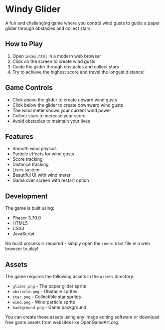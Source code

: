 # Windy Glider

A fun and challenging game where you control wind gusts to guide a paper glider through obstacles and collect stars.

## How to Play

1. Open `index.html` in a modern web browser
2. Click on the screen to create wind gusts
3. Guide the glider through obstacles and collect stars
4. Try to achieve the highest score and travel the longest distance!

## Game Controls

- Click above the glider to create upward wind gusts
- Click below the glider to create downward wind gusts
- The wind meter shows your current wind power
- Collect stars to increase your score
- Avoid obstacles to maintain your lives

## Features

- Smooth wind physics
- Particle effects for wind gusts
- Score tracking
- Distance tracking
- Lives system
- Beautiful UI with wind meter
- Game over screen with restart option

## Development

The game is built using:
- Phaser 3.70.0
- HTML5
- CSS3
- JavaScript

No build process is required - simply open the `index.html` file in a web browser to play!

## Assets

The game requires the following assets in the `assets` directory:
- `glider.png` - The paper glider sprite
- `obstacle.png` - Obstacle sprites
- `star.png` - Collectible star sprites
- `wind.png` - Wind particle sprite
- `background.png` - Game background

You can create these assets using any image editing software or download free game assets from websites like OpenGameArt.org. 
